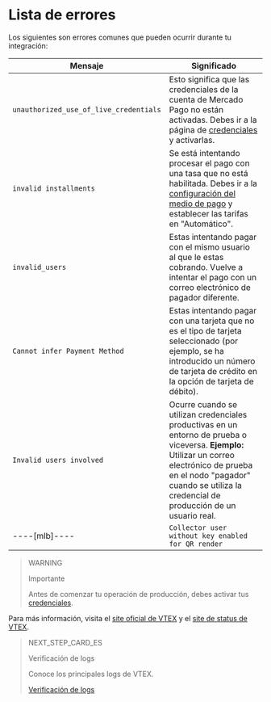 # Lista de errores

Los siguientes son errores comunes que pueden ocurrir durante tu integración:

|Mensaje|Significado|
|---|---|
|`unauthorized_use_of_live_credentials`|Esto significa que las credenciales de la cuenta de Mercado Pago no están activadas. Debes ir a la página de [credenciales]([FAKER][CREDENTIALS][URL]) y activarlas.|
|`invalid installments`|Se está intentando procesar el pago con una tasa que no está habilitada. Debes ir a la [configuración del medio de pago](https://help.vtex.com/es/tutorial/condicoes-de-pagamento--tutorials_455#parcelado-sem-juros) y establecer las tarifas en "Automático".|
|`invalid_users`|Estas intentando pagar con el mismo usuario al que le estas cobrando. Vuelve a intentar el pago con un correo electrónico de pagador diferente.|
|`Cannot infer Payment Method`|Estas intentando pagar con una tarjeta que no es el tipo de tarjeta seleccionado (por ejemplo, se ha introducido un número de tarjeta de crédito en la opción de tarjeta de débito).|
|`Invalid users involved`|Ocurre cuando se utilizan credenciales productivas en un entorno de prueba o viceversa. **Ejemplo:** Utilizar un correo electrónico de prueba en el nodo "pagador" cuando se utiliza la credencial de producción de un usuario real.|
----[mlb]----|`Collector user without key enabled for QR render`|Ocurre cuando el vendedor aún no ha creado una clave **Pix** con la cuenta de Mercado Pago.|------------

> WARNING
>
> Importante
>
> Antes de comenzar tu operación de producción, debes activar tus [credenciales]([FAKER][CREDENTIALS][URL]).

Para más información, visita el [site oficial de VTEX](https://help.vtex.com/) y el [site de status de VTEX](https://status.vtex.com/).

> NEXT_STEP_CARD_ES
>
> Verificación de logs
>
> Conoce los principales logs de VTEX.
>
> [Verificación de logs](https://www.mercadopago[FAKER][URL][DOMAIN]/developers/es/guides/vtex/logs)
